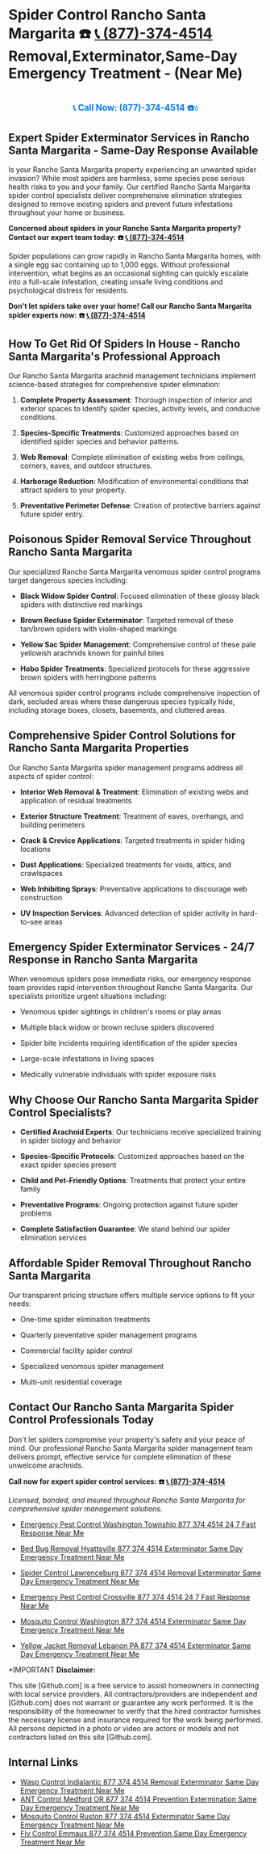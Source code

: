 # Spider Control Rancho Santa Margarita ☎️ [📞 (877)-374-4514](https://pest-control-4514.netlify.app) Removal,Exterminator,Same-Day Emergency Treatment - (Near Me)
# 

<p align="center" style="font-size: 1.2em; font-weight: bold; margin: 20px 0;">
  <a href="https://pest-control-4514.netlify.app" target="_blank" style="color: #007BFF; text-decoration: none;">📞 Call Now: (877)-374-4514 ☎️💧</a>
</p>

## Expert Spider Exterminator Services in Rancho Santa Margarita - Same-Day Response Available

Is your Rancho Santa Margarita property experiencing an unwanted spider invasion? While most spiders are harmless, some species pose serious health risks to you and your family. Our certified Rancho Santa Margarita spider control specialists deliver comprehensive elimination strategies designed to remove existing spiders and prevent future infestations throughout your home or business.

**Concerned about spiders in your Rancho Santa Margarita property? Contact our expert team today: ☎️ [📞 (877)-374-4514](https://pest-control-4514.netlify.app)**

Spider populations can grow rapidly in Rancho Santa Margarita homes, with a single egg sac containing up to 1,000 eggs. Without professional intervention, what begins as an occasional sighting can quickly escalate into a full-scale infestation, creating unsafe living conditions and psychological distress for residents.

**Don't let spiders take over your home! Call our Rancho Santa Margarita spider experts now: ☎️ [📞 (877)-374-4514](https://pest-control-4514.netlify.app)**

## How To Get Rid Of Spiders In House - Rancho Santa Margarita's Professional Approach

Our Rancho Santa Margarita arachnid management technicians implement science-based strategies for comprehensive spider elimination:

1. **Complete Property Assessment**: Thorough inspection of interior and exterior spaces to identify spider species, activity levels, and conducive conditions.

2. **Species-Specific Treatments**: Customized approaches based on identified spider species and behavior patterns.

3. **Web Removal**: Complete elimination of existing webs from ceilings, corners, eaves, and outdoor structures.

4. **Harborage Reduction**: Modification of environmental conditions that attract spiders to your property.

5. **Preventative Perimeter Defense**: Creation of protective barriers against future spider entry.

## Poisonous Spider Removal Service Throughout Rancho Santa Margarita

Our specialized Rancho Santa Margarita venomous spider control programs target dangerous species including:

- **Black Widow Spider Control**: Focused elimination of these glossy black spiders with distinctive red markings

- **Brown Recluse Spider Exterminator**: Targeted removal of these tan/brown spiders with violin-shaped markings

- **Yellow Sac Spider Management**: Comprehensive control of these pale yellowish arachnids known for painful bites

- **Hobo Spider Treatments**: Specialized protocols for these aggressive brown spiders with herringbone patterns

All venomous spider control programs include comprehensive inspection of dark, secluded areas where these dangerous species typically hide, including storage boxes, closets, basements, and cluttered areas.

## Comprehensive Spider Control Solutions for Rancho Santa Margarita Properties

Our Rancho Santa Margarita spider management programs address all aspects of spider control:

- **Interior Web Removal & Treatment**: Elimination of existing webs and application of residual treatments

- **Exterior Structure Treatment**: Treatment of eaves, overhangs, and building perimeters

- **Crack & Crevice Applications**: Targeted treatments in spider hiding locations

- **Dust Applications**: Specialized treatments for voids, attics, and crawlspaces

- **Web Inhibiting Sprays**: Preventative applications to discourage web construction

- **UV Inspection Services**: Advanced detection of spider activity in hard-to-see areas

## Emergency Spider Exterminator Services - 24/7 Response in Rancho Santa Margarita

When venomous spiders pose immediate risks, our emergency response team provides rapid intervention throughout Rancho Santa Margarita. Our specialists prioritize urgent situations including:

- Venomous spider sightings in children's rooms or play areas

- Multiple black widow or brown recluse spiders discovered

- Spider bite incidents requiring identification of the spider species

- Large-scale infestations in living spaces

- Medically vulnerable individuals with spider exposure risks

## Why Choose Our Rancho Santa Margarita Spider Control Specialists?

- **Certified Arachnid Experts**: Our technicians receive specialized training in spider biology and behavior

- **Species-Specific Protocols**: Customized approaches based on the exact spider species present

- **Child and Pet-Friendly Options**: Treatments that protect your entire family

- **Preventative Programs**: Ongoing protection against future spider problems

- **Complete Satisfaction Guarantee**: We stand behind our spider elimination services

## Affordable Spider Removal Throughout Rancho Santa Margarita

Our transparent pricing structure offers multiple service options to fit your needs:

- One-time spider elimination treatments

- Quarterly preventative spider management programs

- Commercial facility spider control

- Specialized venomous spider management

- Multi-unit residential coverage

## Contact Our Rancho Santa Margarita Spider Control Professionals Today

Don't let spiders compromise your property's safety and your peace of mind. Our professional Rancho Santa Margarita spider management team delivers prompt, effective service for complete elimination of these unwelcome arachnids.

**Call now for expert spider control services: ☎️ [📞 (877)-374-4514](https://pest-control-4514.netlify.app)**

*Licensed, bonded, and insured throughout Rancho Santa Margarita for comprehensive spider management solutions.*


- [Emergency Pest Control Washington Township 877 374 4514 24 7 Fast Response Near Me](https://github.com/allyoucaneatsushiin/pest-control/blob/main/Emergency-Pest-Control-Washington-Township-877-374-4514-24-7-Fast-Response-Near-Me.md)
- [Bed Bug Removal Hyattsville 877 374 4514 Exterminator Same Day Emergency Treatment Near Me](https://github.com/allyoucaneatsushiin/pest-control/blob/main/Bed-Bug-Removal-Hyattsville-877-374-4514-Exterminator-Same-Day-Emergency-Treatment-Near-Me.md)
- [Spider Control Lawrenceburg 877 374 4514 Removal Exterminator Same Day Emergency Treatment Near Me](https://github.com/allyoucaneatsushiin/pest-control/blob/main/Spider-Control-Lawrenceburg-877-374-4514-Removal-Exterminator-Same-Day-Emergency-Treatment-Near-Me.md)


- [Emergency Pest Control Crossville 877 374 4514 24 7 Fast Response Near Me](https://github.com/allyoucaneatsushiin/pest-control/blob/main/Emergency-Pest-Control-Crossville-877-374-4514-24-7-Fast-Response-Near-Me.md)
- [Mosquito Control Washington 877 374 4514 Exterminator Same Day Emergency Treatment Near Me](https://github.com/allyoucaneatsushiin/pest-control/blob/main/Mosquito-Control-Washington-877-374-4514-Exterminator-Same-Day-Emergency-Treatment-Near-Me.md)
- [Yellow Jacket Removal Lebanon PA 877 374 4514 Exterminator Same Day Emergency Treatment Near Me](https://github.com/allyoucaneatsushiin/pest-control/blob/main/Yellow-Jacket-Removal-Lebanon-PA-877-374-4514-Exterminator-Same-Day-Emergency-Treatment-Near-Me.md)


*IMPORTANT **Disclaimer:**  

This site [Github.com] is a free service to assist homeowners in connecting with local service providers. All contractors/providers are independent and [Github.com] does not warrant or guarantee any work performed. It is the responsibility of the homeowner to verify that the hired contractor furnishes the necessary license and insurance required for the work being performed. All persons depicted in a photo or video are actors or models and not contractors listed on this site [Github.com].


## Internal Links
- [Wasp Control Indialantic 877 374 4514 Removal Exterminator Same Day Emergency Treatment Near Me](https://github.com/allyoucaneatsushiin/pest-control/blob/main/Wasp-Control-Indialantic-877-374-4514-Removal-Exterminator-Same-Day-Emergency-Treatment-Near-Me.md)
- [ANT Control Medford OR 877 374 4514 Prevention Extermination Same Day Emergency Treatment Near Me](https://github.com/allyoucaneatsushiin/pest-control/blob/main/ANT-Control-Medford-OR-877-374-4514-Prevention-Extermination-Same-Day-Emergency-Treatment-Near-Me.md)
- [Mosquito Control Ruston 877 374 4514 Exterminator Same Day Emergency Treatment Near Me](https://github.com/allyoucaneatsushiin/pest-control/blob/main/Mosquito-Control-Ruston-877-374-4514-Exterminator-Same-Day-Emergency-Treatment-Near-Me.md)
- [Fly Control Emmaus 877 374 4514 Prevention Same Day Emergency Treatment Near Me](https://github.com/allyoucaneatsushiin/pest-control/blob/main/Fly-Control-Emmaus-877-374-4514-Prevention-Same-Day-Emergency-Treatment-Near-Me.md)
